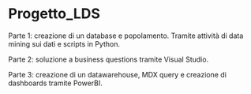 # Progetto_LDS
Parte 1: creazione di un database e popolamento. Tramite attività di data mining sui dati e scripts in Python.

Parte 2: soluzione a business questions tramite Visual Studio.

Parte 3: creazione di un datawarehouse, MDX query e creazione di dashboards tramite PowerBI.
